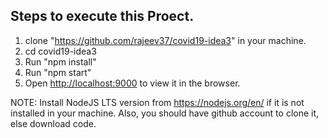 ## Steps to execute this Proect.
1. clone "https://github.com/rajeev37/covid19-idea3" in your machine.
2. cd covid19-idea3
3. Run "npm install"
4. Run "npm start"
5. Open [http://localhost:9000](http://localhost:9000) to view it in the browser.

NOTE: Install NodeJS LTS version from https://nodejs.org/en/ if it is not installed in your machine. Also, you should have github account to clone it, else download code.

